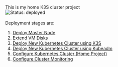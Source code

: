 This is my home K3S cluster project<br>
![Status: deployed](https://img.shields.io/badge/status-deployed-success.svg)
<br><br>
Deployment stages are:
1. [Deploy Master Node](https://github.com/mcfly722/k8scluster/blob/main/master.md)
2. [Extend VM Disks](https://github.com/mcfly722/k8scluster/blob/main/extendDisks.md)
3. [Deploy New Kubernetes Cluster using K3S](https://github.com/mcfly722/k8scluster/blob/main/k3s.md)
4. [Deploy New Kubernetes Cluster using Kubeadm](https://github.com/mcfly722/k8scluster/blob/main/kubeadm.md)
6. [Configure Kubernetes Cluster (Home Project)](https://github.com/mcfly722/k8scluster/blob/main/home.md)
7. [Configure Cluster Monitoring](https://github.com/mcfly722/k8scluster/blob/main/monitoring.md)
